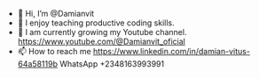 - 👋 Hi, I’m @Damianvit
- 👀 I enjoy teaching productive coding skills.
- 💞 I am currently growing my Youtube channel. https://www.youtube.com/@Damianvit_oficial
- 📫 How to reach me https://www.linkedin.com/in/damian-vitus-64a58119b
WhatsApp +2348163993991

<!---
Damianvit/Damianvit is a ✨ special ✨ repository because its `README.md` (this file) appears on your GitHub profile.
You can click the Preview link to take a look at your changes.
--->
